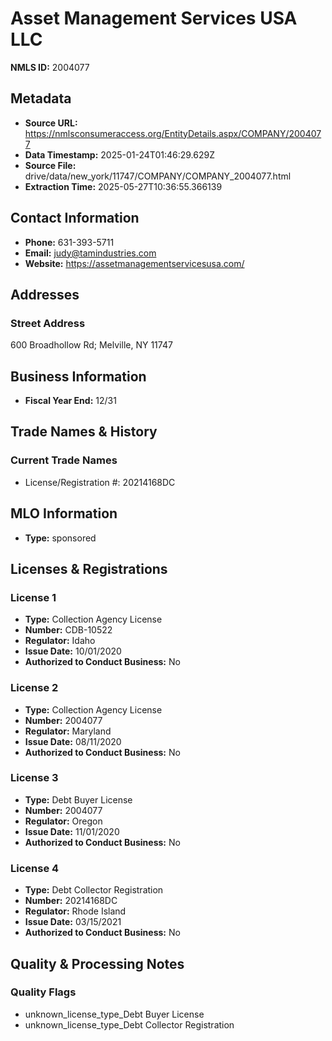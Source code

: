 # Asset Management Services USA LLC

**NMLS ID:** 2004077

## Metadata
- **Source URL:** https://nmlsconsumeraccess.org/EntityDetails.aspx/COMPANY/2004077
- **Data Timestamp:** 2025-01-24T01:46:29.629Z
- **Source File:** drive/data/new_york/11747/COMPANY/COMPANY_2004077.html
- **Extraction Time:** 2025-05-27T10:36:55.366139

## Contact Information
- **Phone:** 631-393-5711
- **Email:** judy@tamindustries.com
- **Website:** https://assetmanagementservicesusa.com/

## Addresses
### Street Address
600 Broadhollow Rd; Melville, NY 11747

## Business Information
- **Fiscal Year End:** 12/31

## Trade Names & History
### Current Trade Names
- License/Registration #: 20214168DC

## MLO Information
- **Type:** sponsored

## Licenses & Registrations

### License 1
- **Type:** Collection Agency License
- **Number:** CDB-10522
- **Regulator:** Idaho
- **Issue Date:** 10/01/2020
- **Authorized to Conduct Business:** No

### License 2
- **Type:** Collection Agency License
- **Number:** 2004077
- **Regulator:** Maryland
- **Issue Date:** 08/11/2020
- **Authorized to Conduct Business:** No

### License 3
- **Type:** Debt Buyer License
- **Number:** 2004077
- **Regulator:** Oregon
- **Issue Date:** 11/01/2020
- **Authorized to Conduct Business:** No

### License 4
- **Type:** Debt Collector Registration
- **Number:** 20214168DC
- **Regulator:** Rhode Island
- **Issue Date:** 03/15/2021
- **Authorized to Conduct Business:** No

## Quality & Processing Notes
### Quality Flags
- unknown_license_type_Debt Buyer License
- unknown_license_type_Debt Collector Registration
